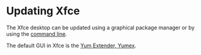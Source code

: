 # Updating Xfce

The Xfce desktop can be updated using a graphical package manager or by using the [command line](https://github.com/kororaproject/kp-documentation/wiki/Updating-Via-command-Line).

The default GUI in Xfce is the [Yum Extender, Yumex](https://github.com/kororaproject/kp-documentation/wiki/Updating-With-Yumex).
